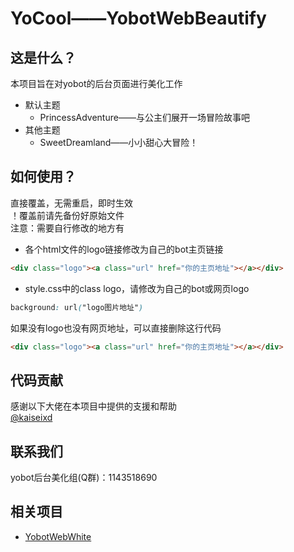 # YoCool——YobotWebBeautify

## 这是什么？
本项目旨在对yobot的后台页面进行美化工作
- 默认主题
	- PrincessAdventure——与公主们展开一场冒险故事吧
- 其他主题
	- SweetDreamland——小小甜心大冒险！

## 如何使用？
直接覆盖，无需重启，即时生效</br>
！覆盖前请先备份好原始文件</br>
注意：需要自行修改的地方有</br>
- 各个html文件的logo链接修改为自己的bot主页链接
```HTML
<div class="logo"><a class="url" href="你的主页地址"></a></div>
```
- style.css中的class logo，请修改为自己的bot或网页logo
```CSS
background: url("logo图片地址")
```
如果没有logo也没有网页地址，可以直接删除这行代码
```HTML
<div class="logo"><a class="url" href="你的主页地址"></a></div>
```

## 代码贡献
感谢以下大佬在本项目中提供的支援和帮助</br>
[@kaiseixd](https://github.com/kaiseixd)

## 联系我们
yobot后台美化组(Q群)：1143518690

## 相关项目
- [YobotWebWhite](https://github.com/shkongzhu/YobotWebWhite)
